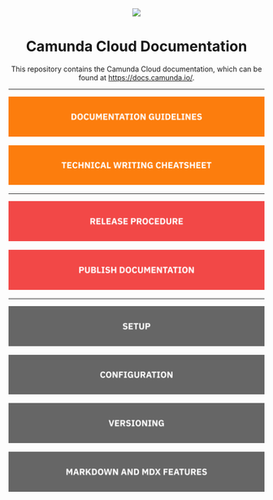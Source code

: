 <div align="center">
<img src="./static/img/camunda-cloud-logo.png" width="200px"/>

<h1>Camunda Cloud Documentation</h1>
<p>
This repository contains the Camunda Cloud documentation, which can be found at <a href="https://docs.camunda.io/" target="_blank">https://docs.camunda.io/</a>.
</p>
</div>

---

[![development guidelines](./howtos/documentation-guidelines.svg)](./howtos/documentation-guidelines.md)

[![technical writing cheatsheet](./howtos/technical-writing-cheatsheet.svg)](./howtos/technical-writing-cheatsheet.md)

---

[![release procedure](./howtos/release-procedure.svg)](./howtos/release-procedure.md)

[![publish documentation](./howtos/publish-documentation.svg)](./howtos/publish-documentation.md)

---

[![setup](./howtos/setup.svg)](./howtos/setup.md)

[![configuration](./howtos/configuration.svg)](./howtos/configuration.md)

[![configuration](./howtos/versioning.svg)](./howtos/versioning.md)

[![markdown and mdx features](./howtos/markdown-and-mdx-features.svg)](./howtos/markdown-and-mdx-features.md)
